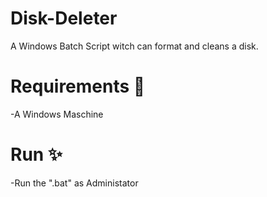 # Disk-Deleter
A Windows Batch Script witch can format and cleans a disk.

# Requirements 🧾
-A Windows Maschine

# Run ✨
-Run the ".bat" as Administator
